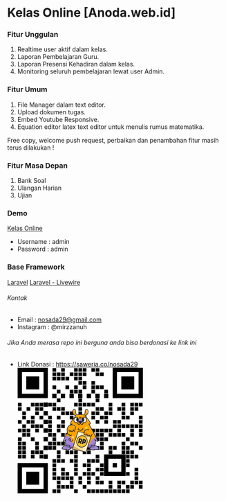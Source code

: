 # Kelas Online [Anoda.web.id]

### Fitur Unggulan

1. Realtime user aktif dalam kelas.
2. Laporan Pembelajaran Guru.
3. Laporan Presensi Kehadiran dalam kelas.
4. Monitoring seluruh pembelajaran lewat user Admin.

### Fitur Umum

1. File Manager dalam text editor.
2. Upload dokumen tugas.
3. Embed Youtube Responsive.
4. Equation editor latex text editor untuk menulis rumus matematika.

Free copy, welcome push request,
perbaikan dan penambahan fitur masih terus dilakukan !

### Fitur Masa Depan

1. Bank Soal
2. Ulangan Harian
3. Ujian

### Demo

[Kelas Online](https://kelas-online.anoda.web.id)

-   Username : admin
-   Password : admin

### Base Framework

[Laravel](https://laravel.com)
[Laravel - Livewire](https://laravel-livewire.com)

###### Kontak

-   Email : nosada29@gmail.com
-   Instagram : @mirzzanuh

###### Jika Anda merasa repo ini berguna anda bisa berdonasi ke link ini

-   Link Donasi : https://saweria.co/nosada29
    ![Alt text](/public/images/link-donasi.png)
